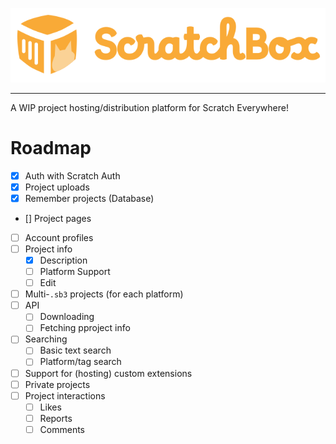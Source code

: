 <p align="center">
    <img alt="ScratchBox" src="public/scratchbox-logo-full.svg">
</p>

---

A WIP project hosting/distribution platform for Scratch Everywhere!

# Roadmap

- [x] Auth with Scratch Auth
- [x] Project uploads
- [x] Remember projects (Database)
- [] Project pages
- [ ] Account profiles
- [ ] Project info
  - [x] Description
  - [ ] Platform Support
  - [ ] Edit
- [ ] Multi-`.sb3` projects (for each platform)
- [ ] API
  - [ ] Downloading
  - [ ] Fetching pproject info
- [ ] Searching
  - [ ] Basic text search
  - [ ] Platform/tag search
- [ ] Support for (hosting) custom extensions
- [ ] Private projects
- [ ] Project interactions
  - [ ] Likes
  - [ ] Reports
  - [ ] Comments
